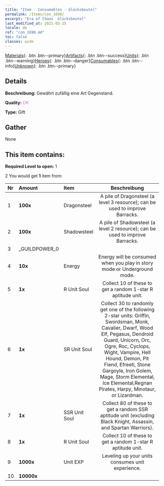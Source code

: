 ```yaml
---
title: "Item - Consumables - Glücksbeutel"
permalink: /Items/con_1698/
excerpt: "Era of Chaos  Glücksbeutel"
last_modified_at: 2021-03-25
locale: de
ref: "con_1698.md"
toc: false
classes: wide
---
```

 [Materials](/de/Items/){: .btn .btn--primary}[Artifacts](/de/Items/Artifacts/){: .btn .btn--success}[Units](/de/Items/Units/){: .btn .btn--warning}[Heroes](/de/Items/Heroes/){: .btn .btn--danger}[Consumables](/de/Items/Consumables/){: .btn .btn--info}[Unknown](/de/Items/Unknown/){: .btn .btn--primary}

## Details
 **Beschreibung:** Gewährt zufällig eine Art Gegenstand.

 **Quality:** <span style="color: #DA70D6">OK</span>

 **Type:** Gift

## Gather

  None

## This item contains:

 **Required Level to open:** 1

 2 You would get **1** item  from:

  | Nr | Amount |     Item    | Beschreibung |
  |:---|:-------|:------------|:-----------:|
  | 1 |  **100x** | Dragonsteel | A pile of Dragonsteel (a level 3 resource); can be used to improve Barracks.  | 
  | 2 |  **100x** | Shadowsteel | A pile of Shadowsteel (a level 2 resource); can be used to improve Barracks.  | 
  | 3 | _GUILDPOWER_0 | 
  | 4 |  **10x** | Energy | Energy will be consumed when you play in story mode or Underground mode.  | 
  | 5 |  **1x** | R Unit Soul | Collect 10 of these to get a random 1-star R aptitude unit.  | 
  | 6 |  **1x** | SR Unit Soul | Collect 30 to randomly get one of the following 2-star units: Griffin, Swordsman, Monk, Cavalier, Dwarf, Wood Elf, Pegasus, Dendroid Guard, Unicorn, Orc, Ogre, Roc, Cyclops, Wight, Vampire, Hell Hound, Demon, Pit Fiend, Efreeti, Stone Gargoyle, Iron Golem, Mage, Storm Elemental, Ice Elemental,Regnan Pirates, Harpy, Minotaur, or Lizardman.  | 
  | 7 |  **1x** | SSR Unit Soul | Collect 80 of these to get a random SSR aptitude unit (excluding Black Knight, Assassin, and Spartan Warriors).  | 
  | 8 |  **1x** | R Unit Soul | Collect 10 of these to get a random 1-star R aptitude unit.  | 
  | 9 |  **1000x** | Unit EXP | Leveling up your units consumes unit experience.  | 
  | 10 |  **10000x** | <i class="fas fa-coins"/> |  | 
